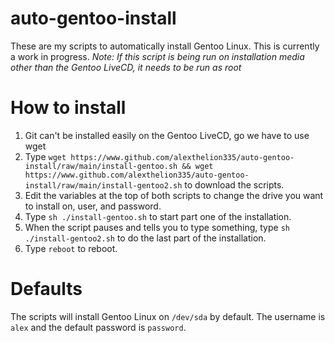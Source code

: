 # auto-gentoo-install
These are my scripts to automatically install Gentoo Linux. This is currently a work in progress.
*Note: If this script is being run on installation media other than the Gentoo LiveCD, it needs to be run as root*

# How to install
1. Git can't be installed easily on the Gentoo LiveCD, go we have to use wget
2. Type ```wget https://www.github.com/alexthelion335/auto-gentoo-install/raw/main/install-gentoo.sh && wget https://www.github.com/alexthelion335/auto-gentoo-install/raw/main/install-gentoo2.sh``` to download the scripts.
3. Edit the variables at the top of both scripts to change the drive you want to install on, user, and password.
4. Type ```sh ./install-gentoo.sh``` to start part one of the installation.
5. When the script pauses and tells you to type something, type ```sh ./install-gentoo2.sh``` to do the last part of the installation.
6. Type ```reboot``` to reboot.
# Defaults
The scripts will install Gentoo Linux on ```/dev/sda``` by default. The username is ```alex``` and the default password is ```password```.
